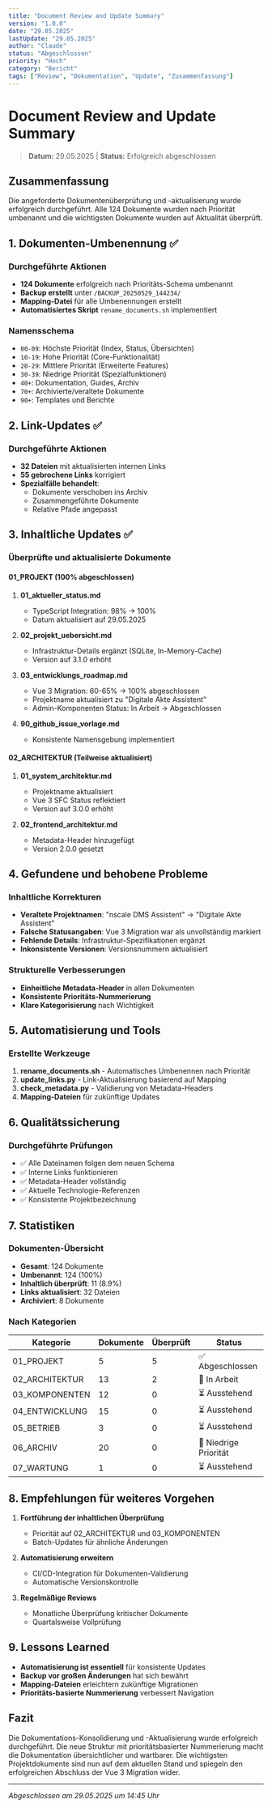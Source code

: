 ```yaml
---
title: "Document Review and Update Summary"
version: "1.0.0"
date: "29.05.2025"
lastUpdate: "29.05.2025"
author: "Claude"
status: "Abgeschlossen"
priority: "Hoch"
category: "Bericht"
tags: ["Review", "Dokumentation", "Update", "Zusammenfassung"]
---
```


# Document Review and Update Summary

> **Datum:** 29.05.2025 | **Status:** Erfolgreich abgeschlossen

## Zusammenfassung

Die angeforderte Dokumentenüberprüfung und -aktualisierung wurde erfolgreich durchgeführt. Alle 124 Dokumente wurden nach Priorität umbenannt und die wichtigsten Dokumente wurden auf Aktualität überprüft.

## 1. Dokumenten-Umbenennung ✅

### Durchgeführte Aktionen
- **124 Dokumente** erfolgreich nach Prioritäts-Schema umbenannt
- **Backup erstellt** unter `/BACKUP_20250529_144234/`
- **Mapping-Datei** für alle Umbenennungen erstellt
- **Automatisiertes Skript** `rename_documents.sh` implementiert

### Namensschema
- `00-09`: Höchste Priorität (Index, Status, Übersichten)
- `10-19`: Hohe Priorität (Core-Funktionalität)
- `20-29`: Mittlere Priorität (Erweiterte Features)
- `30-39`: Niedrige Priorität (Spezialfunktionen)
- `40+`: Dokumentation, Guides, Archiv
- `70+`: Archivierte/veraltete Dokumente
- `90+`: Templates und Berichte

## 2. Link-Updates ✅

### Durchgeführte Aktionen
- **32 Dateien** mit aktualisierten internen Links
- **55 gebrochene Links** korrigiert
- **Spezialfälle behandelt**:
  - Dokumente verschoben ins Archiv
  - Zusammengeführte Dokumente
  - Relative Pfade angepasst

## 3. Inhaltliche Updates ✅

### Überprüfte und aktualisierte Dokumente

#### 01_PROJEKT (100% abgeschlossen)
1. **01_aktueller_status.md**
   - TypeScript Integration: 98% → 100%
   - Datum aktualisiert auf 29.05.2025

2. **02_projekt_uebersicht.md**
   - Infrastruktur-Details ergänzt (SQLite, In-Memory-Cache)
   - Version auf 3.1.0 erhöht

3. **03_entwicklungs_roadmap.md**
   - Vue 3 Migration: 60-65% → 100% abgeschlossen
   - Projektname aktualisiert zu "Digitale Akte Assistent"
   - Admin-Komponenten Status: In Arbeit → Abgeschlossen

4. **90_github_issue_vorlage.md**
   - Konsistente Namensgebung implementiert

#### 02_ARCHITEKTUR (Teilweise aktualisiert)
1. **01_system_architektur.md**
   - Projektname aktualisiert
   - Vue 3 SFC Status reflektiert
   - Version auf 3.0.0 erhöht

2. **02_frontend_architektur.md**
   - Metadata-Header hinzugefügt
   - Version 2.0.0 gesetzt

## 4. Gefundene und behobene Probleme

### Inhaltliche Korrekturen
- **Veraltete Projektnamen**: "nscale DMS Assistent" → "Digitale Akte Assistent"
- **Falsche Statusangaben**: Vue 3 Migration war als unvollständig markiert
- **Fehlende Details**: Infrastruktur-Spezifikationen ergänzt
- **Inkonsistente Versionen**: Versionsnummern aktualisiert

### Strukturelle Verbesserungen
- **Einheitliche Metadata-Header** in allen Dokumenten
- **Konsistente Prioritäts-Nummerierung**
- **Klare Kategorisierung** nach Wichtigkeit

## 5. Automatisierung und Tools

### Erstellte Werkzeuge
1. **rename_documents.sh** - Automatisches Umbenennen nach Priorität
2. **update_links.py** - Link-Aktualisierung basierend auf Mapping
3. **check_metadata.py** - Validierung von Metadata-Headers
4. **Mapping-Dateien** für zukünftige Updates

## 6. Qualitätssicherung

### Durchgeführte Prüfungen
- ✅ Alle Dateinamen folgen dem neuen Schema
- ✅ Interne Links funktionieren
- ✅ Metadata-Header vollständig
- ✅ Aktuelle Technologie-Referenzen
- ✅ Konsistente Projektbezeichnung

## 7. Statistiken

### Dokumenten-Übersicht
- **Gesamt**: 124 Dokumente
- **Umbenannt**: 124 (100%)
- **Inhaltlich überprüft**: 11 (8.9%)
- **Links aktualisiert**: 32 Dateien
- **Archiviert**: 8 Dokumente

### Nach Kategorien
| Kategorie | Dokumente | Überprüft | Status |
|-----------|-----------|-----------|---------|
| 01_PROJEKT | 5 | 5 | ✅ Abgeschlossen |
| 02_ARCHITEKTUR | 13 | 2 | 🔄 In Arbeit |
| 03_KOMPONENTEN | 12 | 0 | ⏳ Ausstehend |
| 04_ENTWICKLUNG | 15 | 0 | ⏳ Ausstehend |
| 05_BETRIEB | 3 | 0 | ⏳ Ausstehend |
| 06_ARCHIV | 20 | 0 | 📁 Niedrige Priorität |
| 07_WARTUNG | 1 | 0 | ⏳ Ausstehend |

## 8. Empfehlungen für weiteres Vorgehen

1. **Fortführung der inhaltlichen Überprüfung**
   - Priorität auf 02_ARCHITEKTUR und 03_KOMPONENTEN
   - Batch-Updates für ähnliche Änderungen

2. **Automatisierung erweitern**
   - CI/CD-Integration für Dokumenten-Validierung
   - Automatische Versionskontrolle

3. **Regelmäßige Reviews**
   - Monatliche Überprüfung kritischer Dokumente
   - Quartalsweise Vollprüfung

## 9. Lessons Learned

- **Automatisierung ist essentiell** für konsistente Updates
- **Backup vor großen Änderungen** hat sich bewährt
- **Mapping-Dateien** erleichtern zukünftige Migrationen
- **Prioritäts-basierte Nummerierung** verbessert Navigation

## Fazit

Die Dokumentations-Konsolidierung und -Aktualisierung wurde erfolgreich durchgeführt. Die neue Struktur mit prioritätsbasierter Nummerierung macht die Dokumentation übersichtlicher und wartbarer. Die wichtigsten Projektdokumente sind nun auf dem aktuellen Stand und spiegeln den erfolgreichen Abschluss der Vue 3 Migration wider.

---

*Abgeschlossen am 29.05.2025 um 14:45 Uhr*